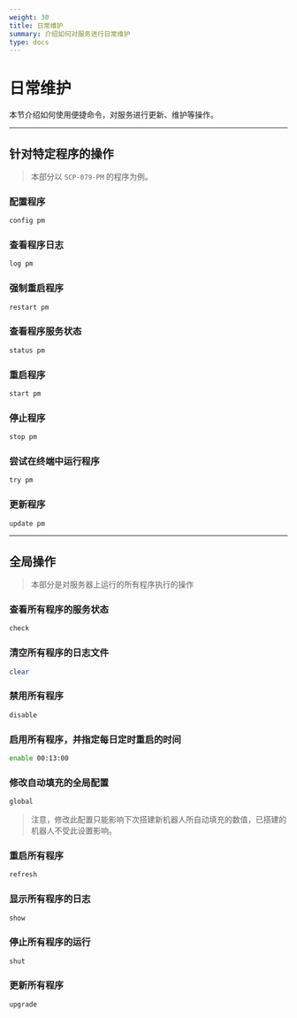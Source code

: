 ```yaml
---
weight: 30
title: 日常维护
summary: 介绍如何对服务进行日常维护
type: docs
---
```


# 日常维护

本节介绍如何使用便捷命令，对服务进行更新、维护等操作。

---

## 针对特定程序的操作

> 本部分以 `SCP-079-PM` 的程序为例。

### 配置程序

```bash
config pm
```

### 查看程序日志

```bash
log pm
```

### 强制重启程序

```bash
restart pm
```

### 查看程序服务状态

```bash
status pm
```

### 重启程序

```bash
start pm
```

### 停止程序

```bash
stop pm
```

### 尝试在终端中运行程序

```bash
try pm
```

### 更新程序

```bash
update pm
```

---

## 全局操作

> 本部分是对服务器上运行的所有程序执行的操作

### 查看所有程序的服务状态

```bash
check
```

### 清空所有程序的日志文件

```bash
clear
```

### 禁用所有程序

```bash
disable
```

### 启用所有程序，并指定每日定时重启的时间

```bash
enable 00:13:00
```

### 修改自动填充的全局配置

```bash
global
```

> 注意，修改此配置只能影响下次搭建新机器人所自动填充的数值，已搭建的机器人不受此设置影响。

### 重启所有程序

```bash
refresh
```

### 显示所有程序的日志

```bash
show
```

### 停止所有程序的运行

```bash
shut
```

### 更新所有程序

```bash
upgrade
```
